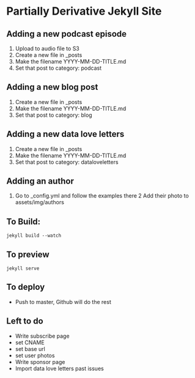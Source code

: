 # Partially Derivative Jekyll Site

## Adding a new podcast episode

1. Upload to audio file to S3
2. Create a new file in \_posts
3. Make the filename YYYY-MM-DD-TITLE.md
4. Set that post to category: podcast

## Adding a new blog post

1. Create a new file in \_posts
2. Make the filename YYYY-MM-DD-TITLE.md
3. Set that post to category: blog

## Adding a new data love letters

1. Create a new file in \_posts
2. Make the filename YYYY-MM-DD-TITLE.md
3. Set that post to category: dataloveletters

## Adding an author

1. Go to \_config.yml and follow the examples there
2  Add their photo to assets/img/authors

## To Build:

```jekyll build --watch```

## To preview

```jekyll serve```

## To deploy

- Push to master, Github will do the rest

## Left to do
 - Write subscribe page
 - set CNAME
 - set base url
 - set user photos
 - Write sponsor page
 - Import data love letters past issues
